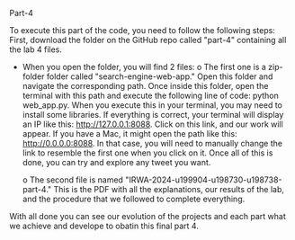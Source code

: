Part-4

To execute this part of the code, you need to follow the following steps:
First, download the folder on the GitHub repo called "part-4" containing all the lab 4 files.
- When you open the folder, you will find 2 files:
    o   The first one is a zip-folder folder called "search-engine-web-app." Open this folder and navigate the corresponding path. Once inside this folder, open the terminal with this path and execute the following line of code: python web_app.py. When you execute this in your terminal, you may need to install some libraries. If everything is correct, your terminal will display an IP like this: http://127.0.0.1:8088. Click on this link, and our work will appear. If you have a Mac, it might open the path like this: http://0.0.0.0:8088. In that case, you will need to manually change the link to resemble the first one when you click on it. Once all of this is done, you can try and explore any tweet you want. 

    o	The second file is named "IRWA-2024-u199904-u198730-u198738-part-4." This is the PDF with all the explanations, our results of the lab, and the procedure that we followed to complete everything.


With all done you can see our evolution of the projects and each part what we achieve and develope to obatin this final part 4.
